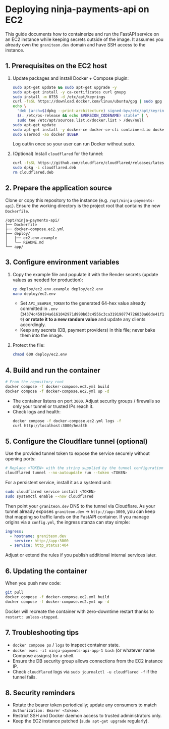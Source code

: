 # Deploying ninja-payments-api on EC2

This guide documents how to containerize and run the FastAPI service on an EC2 instance while keeping secrets outside of the image. It assumes you already own the `graniteon.dev` domain and have SSH access to the instance.

## 1. Prerequisites on the EC2 host

1. Update packages and install Docker + Compose plugin:
   ```bash
   sudo apt-get update && sudo apt-get upgrade -y
   sudo apt-get install -y ca-certificates curl gnupg
   sudo install -m 0755 -d /etc/apt/keyrings
   curl -fsSL https://download.docker.com/linux/ubuntu/gpg | sudo gpg --dearmor -o /etc/apt/keyrings/docker.gpg
   echo \
     "deb [arch=$(dpkg --print-architecture) signed-by=/etc/apt/keyrings/docker.gpg] https://download.docker.com/linux/ubuntu \
     $(. /etc/os-release && echo $VERSION_CODENAME) stable" | \
     sudo tee /etc/apt/sources.list.d/docker.list > /dev/null
   sudo apt-get update
   sudo apt-get install -y docker-ce docker-ce-cli containerd.io docker-buildx-plugin docker-compose-plugin
   sudo usermod -aG docker $USER
   ```
   Log out/in once so your user can run Docker without sudo.

2. (Optional) Install `cloudflared` for the tunnel:
   ```bash
   curl -fsSL https://github.com/cloudflare/cloudflared/releases/latest/download/cloudflared-linux-amd64.deb -o cloudflared.deb
   sudo dpkg -i cloudflared.deb
   rm cloudflared.deb
   ```

## 2. Prepare the application source

Clone or copy this repository to the instance (e.g. `/opt/ninja-payments-api`). Ensure the working directory is the project root that contains the new `Dockerfile`.

```
/opt/ninja-payments-api/
├── Dockerfile
├── docker-compose.ec2.yml
├── deploy/
│   ├── ec2.env.example
│   └── README.md
└── app/
```

## 3. Configure environment variables

1. Copy the example file and populate it with the Render secrets (update values as needed for production):
   ```bash
   cp deploy/ec2.env.example deploy/ec2.env
   nano deploy/ec2.env
   ```
   - Set `API_BEARER_TOKEN` to the generated 64-hex value already committed in `.env` (`34374c459194a6161042971d990b63c4556c3ca319190774726830a66de41f19`) **or rotate it to a new random value** and update any clients accordingly.
   - Keep any secrets (DB, payment providers) in this file; never bake them into the image.

2. Protect the file:
   ```bash
   chmod 600 deploy/ec2.env
   ```

## 4. Build and run the container

```bash
# From the repository root
docker compose -f docker-compose.ec2.yml build
docker compose -f docker-compose.ec2.yml up -d
```

- The container listens on port `3000`. Adjust security groups / firewalls so only your tunnel or trusted IPs reach it.
- Check logs and health:
  ```bash
  docker compose -f docker-compose.ec2.yml logs -f
  curl http://localhost:3000/health
  ```

## 5. Configure the Cloudflare tunnel (optional)

Use the provided tunnel token to expose the service securely without opening ports:

```bash
# Replace <TOKEN> with the string supplied by the tunnel configuration
cloudflared tunnel --no-autoupdate run --token <TOKEN>
```

For a persistent service, install it as a systemd unit:

```bash
sudo cloudflared service install <TOKEN>
sudo systemctl enable --now cloudflared
```

Then point your `graniteon.dev` DNS to the tunnel via Cloudflare. As your tunnel already exposes
`graniteon.dev` → `http://app:3000`, you can keep that mapping so traffic lands on the FastAPI container.
If you manage origins via a `config.yml`, the ingress stanza can stay simple:

```yaml
ingress:
  - hostname: graniteon.dev
    service: http://app:3000
  - service: http_status:404
```

Adjust or extend the rules if you publish additional internal services later.

## 6. Updating the container

When you push new code:

```bash
git pull
docker compose -f docker-compose.ec2.yml build
docker compose -f docker-compose.ec2.yml up -d
```

Docker will recreate the container with zero-downtime restart thanks to `restart: unless-stopped`.

## 7. Troubleshooting tips

- `docker compose ps` / `logs` to inspect container state.
- `docker exec -it ninja-payments-api-app-1 bash` (or whatever name Compose assigns) for a shell.
- Ensure the DB security group allows connections from the EC2 instance IP.
- Check `cloudflared` logs via `sudo journalctl -u cloudflared -f` if the tunnel fails.

## 8. Security reminders

- Rotate the bearer token periodically; update any consumers to match `Authorization: Bearer <token>`.
- Restrict SSH and Docker daemon access to trusted administrators only.
- Keep the EC2 instance patched (`sudo apt-get upgrade` regularly).
